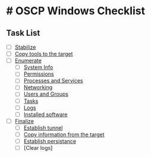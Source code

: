 # # OSCP Windows Checklist


## Task List

- [ ] [Stabilize](#stabilize)
- [ ] [Copy tools to the target](#copy-tools-to-the-target)
- [ ] [Enumerate](#enumerate)
  - [ ] [System Info](#system-info)
  - [ ] [Permissions](#permissions)
  - [ ] [Processes and Services](#processes-and-services)
  - [ ] [Networking](#networking)
  - [ ] [Users and Groups](#users-and-groups)
  - [ ] [Tasks](#tasks)
  - [ ] [Logs](#logs)
  - [ ] [Installed software](#installed-software)
- [ ] [Finalize](#Finalize)
  - [ ] [Establish tunnel](#establish-tunnel)
  - [ ] [Copy information from the target](#copy-tools)
  - [ ] [Establish persistance](#establish-persistance)
  - [ ] [Clear logs]